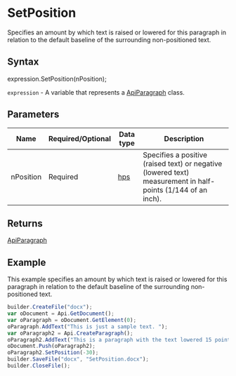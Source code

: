 # SetPosition

Specifies an amount by which text is raised or lowered for this paragraph in relation to the default baseline of the surrounding non-positioned text.

## Syntax

expression.SetPosition(nPosition);

`expression` - A variable that represents a [ApiParagraph](../ApiParagraph.md) class.

## Parameters

| **Name** | **Required/Optional** | **Data type** | **Description** |
| ------------- | ------------- | ------------- | ------------- |
| nPosition | Required | [hps](../../../Enumerations/hps.md) | Specifies a positive (raised text) or negative (lowered text) measurement in half-points (1/144 of an inch). |

## Returns

[ApiParagraph](../ApiParagraph.md)

## Example

This example specifies an amount by which text is raised or lowered for this paragraph in relation to the default baseline of the surrounding non-positioned text.

```javascript
builder.CreateFile("docx");
var oDocument = Api.GetDocument();
var oParagraph = oDocument.GetElement(0);
oParagraph.AddText("This is just a sample text. ");
var oParagraph2 = Api.CreateParagraph();
oParagraph2.AddText("This is a paragraph with the text lowered 15 points (30 half-points).");
oDocument.Push(oParagraph2);
oParagraph2.SetPosition(-30);
builder.SaveFile("docx", "SetPosition.docx");
builder.CloseFile();
```